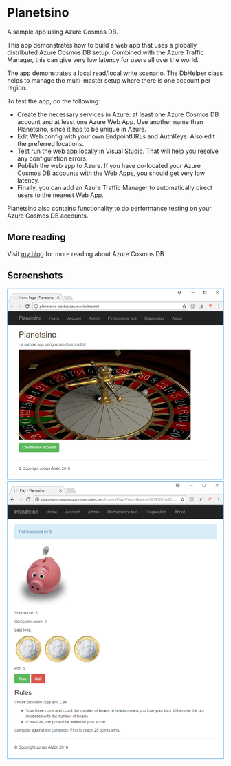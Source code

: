 # Planetsino
A sample app using Azure Cosmos DB.

This app demonstrates how to build a web app that uses a globally distributed Azure Cosmos DB setup. Combined with the Azure Traffic Manager, this can give very low latency for users all over the world.

The app demonstrates a local read/local write scenario. The DbHelper class helps to manage the multi-master setup where there is one account per region.

To test the app, do the following:
* Create the necessary services in Azure: at least one Azure Cosmos DB account and at least one Azure Web App. Use another name than Planetsino, since it has to be unique in Azure.
* Edit Web.config with your own EndpointURLs and AuthKeys. Also edit the preferred locations.
* Test run the web app locally in Visual Studio. That will help you resolve any configuration errors.
* Publish the web app to Azure. If you have co-located your Azure Cosmos DB accounts with the Web Apps, you should get very low latency.
* Finally, you can add an Azure Traffic Manager to automatically direct users to the nearest Web App.

Planetsino also contains functionality to do performance testing on your Azure Cosmos DB accounts.


## More reading
Visit [my blog](https://www.johanahlen.info/en/tag/azure-cosmos-db/) for more reading about Azure Cosmos DB


## Screenshots
![Planetsino screenshot 1](/SCREENSHOT1.png?raw=true "Planetsino screenshot 1")
![Planetsino screenshot 2](/SCREENSHOT2.png?raw=true "Planetsino screenshot 2")
